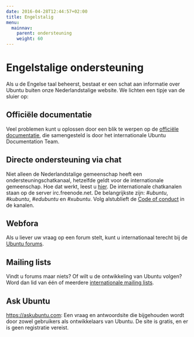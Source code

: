 ```yaml
---
date: 2016-04-28T12:44:57+02:00
title: Engelstalig
menu:
  mainnav:
    parent: ondersteuning
    weight: 60
---
```


# Engelstalige ondersteuning
Als u de Engelse taal beheerst, bestaat er een schat aan informatie over Ubuntu buiten onze Nederlandstalige website. We lichten een tipje van de sluier op:

## Officiële documentatie
Veel problemen kunt u oplossen door een blik te werpen op de [officiële documentatie](https://help.ubuntu.com/), die samengesteld is door het internationale Ubuntu Documentation Team.

## Directe ondersteuning via chat
Niet alleen de Nederlandstalige gemeenschap heeft een ondersteuningschatkanaal, hetzelfde geldt voor de internationale gemeenschap. Hoe dat werkt, leest u [hier](https://community.ubuntu.com/contribute/support/irc/). De internationale chatkanalen staan op de server irc.freenode.net. De belangrijkste zijn: _#ubuntu_, _#kubuntu_, _#edubuntu_ en _#xubuntu_. Volg alstublieft de [Code of conduct](http://www.ubuntu.com/community/conduct) in de kanalen.

## Webfora
Als u liever uw vraag op een forum stelt, kunt u internationaal terecht bij de [Ubuntu forums](https://community.ubuntu.com/contribute/support/ubuntu-forums/).

## Mailing lists
Vindt u forums maar niets? Of wilt u de ontwikkeling van Ubuntu volgen? Word dan lid van één of meerdere [internationale mailing lists](https://community.ubuntu.com/contribute/support/mailinglists/).

## Ask Ubuntu
https://askubuntu.com: Een vraag en antwoordsite die bijgehouden wordt door zowel gebruikers als ontwikkelaars van Ubuntu. De site is gratis, en er is geen registratie vereist.
